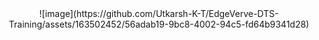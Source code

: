 <div style="text-align: center">
  ![image](https://github.com/Utkarsh-K-T/EdgeVerve-DTS-Training/assets/163502452/56adab19-9bc8-4002-94c5-fd64b9341d28)
</div>
